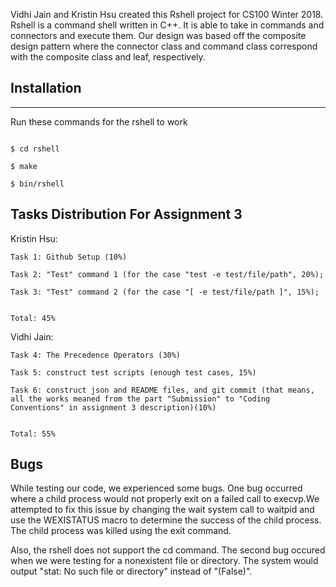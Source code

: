Vidhi Jain and Kristin Hsu created this Rshell project for CS100 Winter 2018. 
Rshell is a command shell written in C++. 
It is able to take in commands and connectors and execute them.
Our design was based off the composite design pattern where the connector class and command class
correspond with the composite class and leaf, respectively.


## Installation
------------
Run these  commands for the rshell to work
```

$ cd rshell

$ make

$ bin/rshell
```

## Tasks Distribution For Assignment 3

Kristin Hsu:

    Task 1: Github Setup (10%)
    
    Task 2: "Test" command 1 (for the case "test -e test/file/path", 20%);
    
    Task 3: "Test" command 2 (for the case "[ -e test/file/path ]", 15%);
    
    
    Total: 45%
    
Vidhi Jain:

    Task 4: The Precedence Operators (30%)
    
    Task 5: construct test scripts (enough test cases, 15%)
    
    Task 6: construct json and README files, and git commit (that means, all the works meaned from the part "Submission" to "Coding Conventions" in assignment 3 description)(10%)
            
    
    Total: 55%
    

## Bugs

While testing our code, we experienced some bugs. One bug occurred where a child process would 
not properly exit on a failed call to execvp.We attempted to fix this issue by changing the
wait system call to waitpid and use the WEXISTATUS macro to determine the success of the 
child process. The child process was killed using the exit command.

Also, the rshell does not support the cd command.
The second bug occured when we were testing for a nonexistent file or directory. The system would
output "stat: No such file or directory" instead of "(False)".
